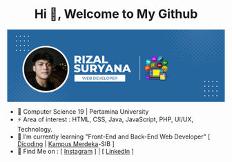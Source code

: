 <h1 align="center">Hi 👋, Welcome to My Github</h1>  

<img align="center" src="https://github.com/rizalsuryana/rizalsuryana/blob/main/Rizal%20Suryana.png" atl =" Banner Rizal Suryana Github">

- 🌱 Computer Science 19 | Pertamina University
- ⚡ Area of interest : HTML, CSS, Java, JavaScript, PHP, UI/UX, Technology.
- 🔭 I’m currently learning "Front-End and Back-End Web Developer" [ <a href="https://dicoding.com">Dicoding</a> | <a href="https://kampusmerdeka.kemdikbud.go.id">Kampus Merdeka</a>-SIB ]
- 👯 Find Me on : [ <a href="https://instagram.com/zayfalcon">Instagram</a> ] | [ <a href="https://www.linkedin.com/in/rizalsuryana/">LinkedIn</a> ]

<h1></>

<!--
**rizalsuryana/rizalsuryana** is a ✨ _special_ ✨ repository because its `README.md` (this file) appears on your GitHub profile.

Here are some ideas to get you started:

- 🔭 I’m Study working on ...
- 🌱 I’m currently learning ...
- 👯 I’m looking to collaborate on ...
- 🤔 I’m looking for help with ...
- 💬 Ask me about ...
- 📫 How to reach me: ...
- 😄 Pronouns: ...
- ⚡ Fun fact: ...
-->
